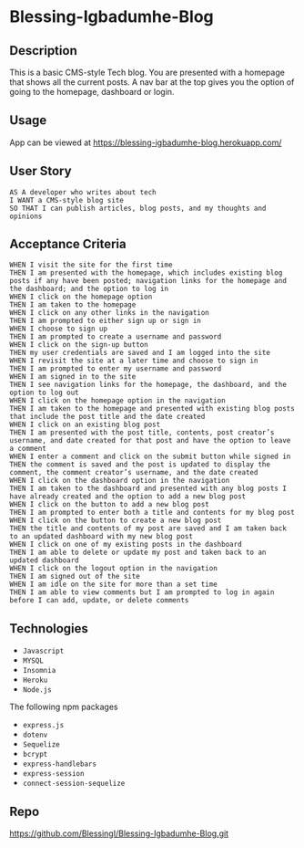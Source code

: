 # Blessing-Igbadumhe-Blog

## Description
This is a basic CMS-style Tech blog. You are presented with a homepage that shows all the current posts. A nav bar at the top gives you the option of going to the homepage, dashboard or login. 

## Usage
App can be viewed at https://blessing-igbadumhe-blog.herokuapp.com/

## User Story
    AS A developer who writes about tech
    I WANT a CMS-style blog site
    SO THAT I can publish articles, blog posts, and my thoughts and opinions

## Acceptance Criteria

    WHEN I visit the site for the first time
    THEN I am presented with the homepage, which includes existing blog posts if any have been posted; navigation links for the homepage and the dashboard; and the option to log in
    WHEN I click on the homepage option
    THEN I am taken to the homepage
    WHEN I click on any other links in the navigation
    THEN I am prompted to either sign up or sign in
    WHEN I choose to sign up
    THEN I am prompted to create a username and password
    WHEN I click on the sign-up button
    THEN my user credentials are saved and I am logged into the site
    WHEN I revisit the site at a later time and choose to sign in
    THEN I am prompted to enter my username and password
    WHEN I am signed in to the site
    THEN I see navigation links for the homepage, the dashboard, and the option to log out
    WHEN I click on the homepage option in the navigation
    THEN I am taken to the homepage and presented with existing blog posts that include the post title and the date created
    WHEN I click on an existing blog post
    THEN I am presented with the post title, contents, post creator’s username, and date created for that post and have the option to leave a comment
    WHEN I enter a comment and click on the submit button while signed in
    THEN the comment is saved and the post is updated to display the comment, the comment creator’s username, and the date created
    WHEN I click on the dashboard option in the navigation
    THEN I am taken to the dashboard and presented with any blog posts I have already created and the option to add a new blog post
    WHEN I click on the button to add a new blog post
    THEN I am prompted to enter both a title and contents for my blog post
    WHEN I click on the button to create a new blog post
    THEN the title and contents of my post are saved and I am taken back to an updated dashboard with my new blog post
    WHEN I click on one of my existing posts in the dashboard
    THEN I am able to delete or update my post and taken back to an updated dashboard
    WHEN I click on the logout option in the navigation
    THEN I am signed out of the site
    WHEN I am idle on the site for more than a set time
    THEN I am able to view comments but I am prompted to log in again before I can add, update, or delete comments

## Technologies
* `Javascript` 
* `MYSQL`
* `Insomnia`
* `Heroku`
* `Node.js` 

The following npm packages
* `express.js` 
* `dotenv`
* `Sequelize`
* `bcrypt`
* `express-handlebars` 
* `express-session`
* `connect-session-sequelize`

## Repo
https://github.com/BlessingI/Blessing-Igbadumhe-Blog.git